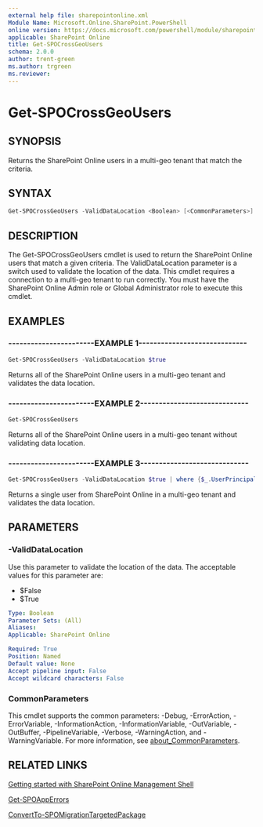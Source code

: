 ```yaml
---
external help file: sharepointonline.xml
Module Name: Microsoft.Online.SharePoint.PowerShell
online version: https://docs.microsoft.com/powershell/module/sharepoint-online/get-spocrossgeousers
applicable: SharePoint Online
title: Get-SPOCrossGeoUsers
schema: 2.0.0
author: trent-green
ms.author: trgreen
ms.reviewer:
---
```


# Get-SPOCrossGeoUsers

## SYNOPSIS

Returns the SharePoint Online users in a multi-geo tenant that match the criteria.

## SYNTAX

```Powershell
Get-SPOCrossGeoUsers -ValidDataLocation <Boolean> [<CommonParameters>]
```

## DESCRIPTION

The Get-SPOCrossGeoUsers cmdlet is used to return the SharePoint Online users that match a given criteria. The ValidDataLocation parameter is a switch used to validate the location of the data. This cmdlet requires a connection to a multi-geo tenant to run correctly. You must have the SharePoint Online Admin role or Global Administrator role to execute this cmdlet.

## EXAMPLES

### -----------------------EXAMPLE 1-----------------------------

```Powershell
Get-SPOCrossGeoUsers -ValidDataLocation $true
```

Returns all of the SharePoint Online users in a multi-geo tenant and validates the data location.

### -----------------------EXAMPLE 2-----------------------------

```Powershell
Get-SPOCrossGeoUsers
```

Returns all of the SharePoint Online users in a multi-geo tenant without validating data location.

### -----------------------EXAMPLE 3-----------------------------

```Powershell
Get-SPOCrossGeoUsers -ValidDataLocation $true | where {$_.UserPrincipalName -eq 'jane@contoso.com'}
```

Returns a single user from SharePoint Online in a multi-geo tenant and validates the data location.

## PARAMETERS

### -ValidDataLocation

Use this parameter to validate the location of the data. The acceptable values for this parameter are:

- $False
- $True

```yaml
Type: Boolean
Parameter Sets: (All)
Aliases:
Applicable: SharePoint Online

Required: True
Position: Named
Default value: None
Accept pipeline input: False
Accept wildcard characters: False
```

### CommonParameters

This cmdlet supports the common parameters: -Debug, -ErrorAction, -ErrorVariable, -InformationAction, -InformationVariable, -OutVariable, -OutBuffer, -PipelineVariable, -Verbose, -WarningAction, and -WarningVariable. For more information, see [about_CommonParameters](https://go.microsoft.com/fwlink/?LinkID=113216).

## RELATED LINKS

[Getting started with SharePoint Online Management Shell](https://docs.microsoft.com/powershell/sharepoint/sharepoint-online/connect-sharepoint-online?view=sharepoint-ps)

[Get-SPOAppErrors](Get-SPOAppErrors.md)

[ConvertTo-SPOMigrationTargetedPackage](ConvertTo-SPOMigrationTargetedPackage.md)
